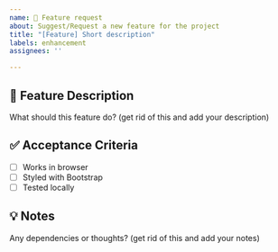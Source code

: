 ```yaml
---
name: 🚀 Feature request
about: Suggest/Request a new feature for the project
title: "[Feature] Short description"
labels: enhancement
assignees: ''

---
```


## 🎯 Feature Description

What should this feature do? (get rid of this and add your description)

## ✅ Acceptance Criteria

- [ ] Works in browser
- [ ] Styled with Bootstrap
- [ ] Tested locally

## 💡 Notes

Any dependencies or thoughts? (get rid of this and add your notes)
